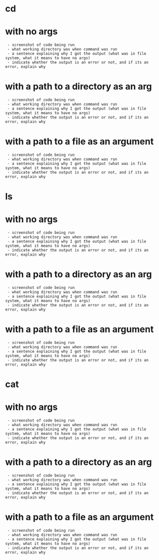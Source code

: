 # cd
  # with no args
     - screenshot of code being run
     - what working directory was when command was run
     - a sentence explaining why I got the output (what was in file system, what it means to have no args)
     - indicate whether the output is an error or not, and if its an error, explain why
  # with a path to a directory as an arg
     - screenshot of code being run
     - what working directory was when command was run
     - a sentence explaining why I got the output (what was in file system, what it means to have no args)
     - indicate whether the output is an error or not, and if its an error, explain why

  # with a path to a file as an argument
     - screenshot of code being run
     - what working directory was when command was run
     - a sentence explaining why I got the output (what was in file system, what it means to have no args)
     - indicate whether the output is an error or not, and if its an error, explain why

# ls
  # with no args
     - screenshot of code being run
     - what working directory was when command was run
     - a sentence explaining why I got the output (what was in file system, what it means to have no args)
     - indicate whether the output is an error or not, and if its an error, explain why

  # with a path to a directory as an arg
     - screenshot of code being run
     - what working directory was when command was run
     - a sentence explaining why I got the output (what was in file system, what it means to have no args)
     - indicate whether the output is an error or not, and if its an error, explain why

  # with a path to a file as an argument
     - screenshot of code being run
     - what working directory was when command was run
     - a sentence explaining why I got the output (what was in file system, what it means to have no args)
     - indicate whether the output is an error or not, and if its an error, explain why

# cat
  # with no args
     - screenshot of code being run
     - what working directory was when command was run
     - a sentence explaining why I got the output (what was in file system, what it means to have no args)
     - indicate whether the output is an error or not, and if its an error, explain why

  # with a path to a directory as an arg
     - screenshot of code being run
     - what working directory was when command was run
     - a sentence explaining why I got the output (what was in file system, what it means to have no args)
     - indicate whether the output is an error or not, and if its an error, explain why

  # with a path to a file as an argument
     - screenshot of code being run
     - what working directory was when command was run
     - a sentence explaining why I got the output (what was in file system, what it means to have no args)
     - indicate whether the output is an error or not, and if its an error, explain why
